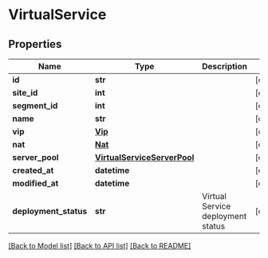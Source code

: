 # VirtualService

## Properties
Name | Type | Description | Notes
------------ | ------------- | ------------- | -------------
**id** | **str** |  | [optional] 
**site_id** | **int** |  | [optional] 
**segment_id** | **int** |  | [optional] 
**name** | **str** |  | [optional] 
**vip** | [**Vip**](Vip.md) |  | [optional] 
**nat** | [**Nat**](Nat.md) |  | [optional] 
**server_pool** | [**VirtualServiceServerPool**](VirtualServiceServerPool.md) |  | [optional] 
**created_at** | **datetime** |  | [optional] 
**modified_at** | **datetime** |  | [optional] 
**deployment_status** | **str** | Virtual Service deployment status | [optional] 

[[Back to Model list]](../README.md#documentation-for-models) [[Back to API list]](../README.md#documentation-for-api-endpoints) [[Back to README]](../README.md)


